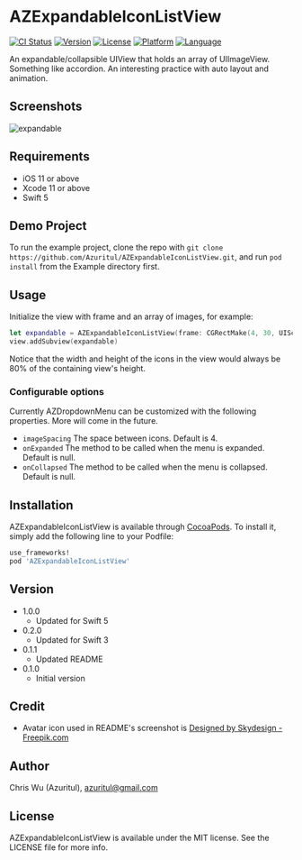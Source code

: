 # AZExpandableIconListView

[![CI Status](http://img.shields.io/travis/Azuritul/AZExpandableIconListView.svg?style=flat)](https://travis-ci.org/Azuritul/AZExpandableIconListView)
[![Version](https://img.shields.io/cocoapods/v/AZExpandableIconListView.svg?style=flat)](http://cocoapods.org/pods/AZExpandableIconListView)
[![License](https://img.shields.io/cocoapods/l/AZExpandableIconListView.svg?style=flat)](http://cocoapods.org/pods/AZExpandableIconListView)
[![Platform](https://img.shields.io/cocoapods/p/AZExpandableIconListView.svg?style=flat)](http://cocoapods.org/pods/AZExpandableIconListView)
[![Language](https://img.shields.io/badge/swift-5.0-orange.svg)](http://swift.org)

An expandable/collapsible UIView that holds an array of UIImageView. Something like accordion.  An interesting practice with auto layout and animation.

## Screenshots
![expandable](https://cloud.githubusercontent.com/assets/879197/12738681/49bc442c-c9a6-11e5-976e-68650cbe4af2.gif)

## Requirements
- iOS 11 or above
- Xcode 11 or above
- Swift 5

## Demo Project
To run the example project, clone the repo with `git clone https://github.com/Azuritul/AZExpandableIconListView.git`, and run `pod install` from the Example directory first.

## Usage
Initialize the view with frame and an array of images, for example:
```Swift
let expandable = AZExpandableIconListView(frame: CGRectMake(4, 30, UIScreen.mainScreen().bounds.size.width - 20, 70), images: [image1, image2, image3])
view.addSubview(expandable)
```
Notice that the width and height of the icons in the view would always be 80% of the containing view's height.

### Configurable options
Currently AZDropdownMenu can be customized with the following properties. More will come in the future.

- `imageSpacing` The space between icons. Default is 4.
- `onExpanded` The method to be called when the menu is expanded. Default is null.
- `onCollapsed` The method to be called when the menu is collapsed. Default is null.

## Installation

AZExpandableIconListView is available through [CocoaPods](http://cocoapods.org). To install
it, simply add the following line to your Podfile:

```ruby
use_frameworks!
pod 'AZExpandableIconListView'
```
## Version
- 1.0.0
  - Updated for Swift 5
- 0.2.0
   - Updated for Swift 3
- 0.1.1
   - Updated README
- 0.1.0
   - Initial version

## Credit

- Avatar icon used in README's screenshot is [Designed by Skydesign - Freepik.com](http://www.freepik.com/free-photos-vectors/people)

## Author

Chris Wu (Azuritul), azuritul@gmail.com

## License

AZExpandableIconListView is available under the MIT license. See the LICENSE file for more info.
